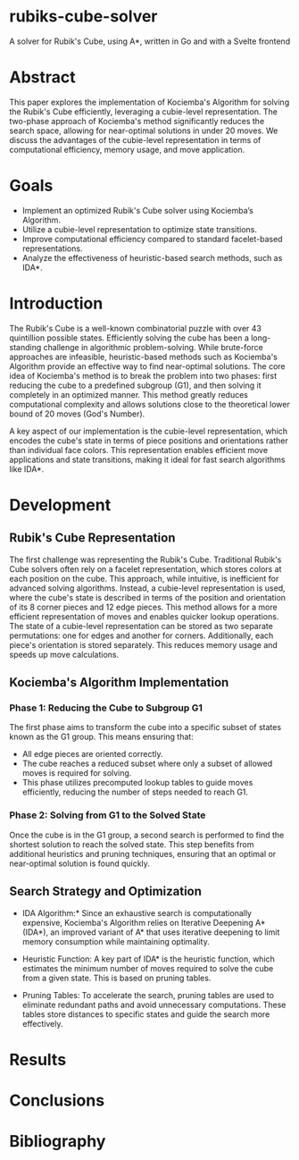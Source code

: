 # rubiks-cube-solver
A solver for Rubik's Cube, using A*, written in Go and with a Svelte frontend

# Abstract
This paper explores the implementation of Kociemba's Algorithm for solving the Rubik's Cube efficiently, 
leveraging a cubie-level representation. The two-phase approach of Kociemba's method significantly reduces 
the search space, allowing for near-optimal solutions in under 20 moves. We discuss the advantages 
of the cubie-level representation in terms of computational efficiency, memory usage, and move application. 

# Goals
* Implement an optimized Rubik's Cube solver using Kociemba’s Algorithm.
* Utilize a cubie-level representation to optimize state transitions.
* Improve computational efficiency compared to standard facelet-based representations.
* Analyze the effectiveness of heuristic-based search methods, such as IDA*.

# Introduction
The Rubik's Cube is a well-known combinatorial puzzle with over 43 quintillion possible states. Efficiently 
solving the cube has been a long-standing challenge in algorithmic problem-solving. While brute-force approaches are 
infeasible, heuristic-based methods such as Kociemba's Algorithm provide an effective way to find near-optimal 
solutions. The core idea of Kociemba's method is to break the problem into two phases: first reducing the cube 
to a predefined subgroup (G1), and then solving it completely in an optimized manner. This method greatly reduces 
computational complexity and allows solutions close to the theoretical lower bound of 20 moves (God's Number).

A key aspect of our implementation is the cubie-level representation, which encodes the cube's state in terms 
of piece positions and orientations rather than individual face colors. This representation enables efficient 
move applications and state transitions, making it ideal for fast search algorithms like IDA*.

# Development
## Rubik's Cube Representation
The first challenge was representing the Rubik's Cube. Traditional Rubik's Cube solvers often rely on a facelet 
representation, which stores colors at each position on the cube. This approach, while intuitive, is 
inefficient for advanced solving algorithms. Instead, a cubie-level representation is used, where the cube's 
state is described in terms of the position and orientation of its 8 corner pieces and 12 edge pieces. This 
method allows for a more efficient representation of moves and enables quicker lookup operations. The state of 
a cubie-level representation can be stored as two separate permutations: one for edges and another 
for corners. Additionally, each piece's orientation is stored separately. This reduces memory usage 
and speeds up move calculations.

## Kociemba's Algorithm Implementation
### Phase 1: Reducing the Cube to Subgroup G1
The first phase aims to transform the cube into a specific subset of states known as the G1 group. 
This means ensuring that:
- All edge pieces are oriented correctly.
- The cube reaches a reduced subset where only a subset of allowed moves is required for solving.
- This phase utilizes precomputed lookup tables to guide moves efficiently, reducing the number of steps needed to reach G1.


### Phase 2: Solving from G1 to the Solved State
Once the cube is in the G1 group, a second search is performed to find the shortest solution to reach the solved state. 
This step benefits from additional heuristics and pruning techniques, ensuring that an optimal or near-optimal 
solution is found quickly.

## Search Strategy and Optimization
- IDA Algorithm:* Since an exhaustive search is computationally expensive, Kociemba's Algorithm relies on
Iterative Deepening A* (IDA*), an improved variant of A* that uses iterative deepening to limit memory
consumption while maintaining optimality.

- Heuristic Function: A key part of IDA* is the heuristic function, which estimates the minimum number
of moves required to solve the cube from a given state. This is based on pruning tables.

- Pruning Tables: To accelerate the search, pruning tables are used to eliminate redundant paths and
avoid unnecessary computations. These tables store distances to specific states and guide the search
more effectively.

# Results

# Conclusions

# Bibliography





